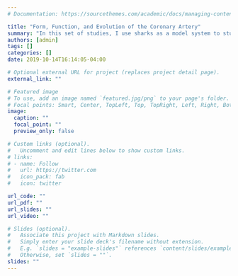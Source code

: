 ```yaml
---
# Documentation: https://sourcethemes.com/academic/docs/managing-content/

title: "Form, Function, and Evolution of the Coronary Artery"
summary: "In this set of studies, I use sharks as a model system to study the functional significance of the cardiac oxygen supply. Sharks are ideal model species as they are the most ancient vertebrates to possess a coronary artery and, like mammals, have fully vascularized hearts."
authors: [admin]
tags: []
categories: []
date: 2019-10-14T16:14:05-04:00

# Optional external URL for project (replaces project detail page).
external_link: ""

# Featured image
# To use, add an image named `featured.jpg/png` to your page's folder.
# Focal points: Smart, Center, TopLeft, Top, TopRight, Left, Right, BottomLeft, Bottom, BottomRight.
image:
  caption: ""
  focal_point: ""
  preview_only: false

# Custom links (optional).
#   Uncomment and edit lines below to show custom links.
# links:
# - name: Follow
#   url: https://twitter.com
#   icon_pack: fab
#   icon: twitter

url_code: ""
url_pdf: ""
url_slides: ""
url_video: ""

# Slides (optional).
#   Associate this project with Markdown slides.
#   Simply enter your slide deck's filename without extension.
#   E.g. `slides = "example-slides"` references `content/slides/example-slides.md`.
#   Otherwise, set `slides = ""`.
slides: ""
---
```

